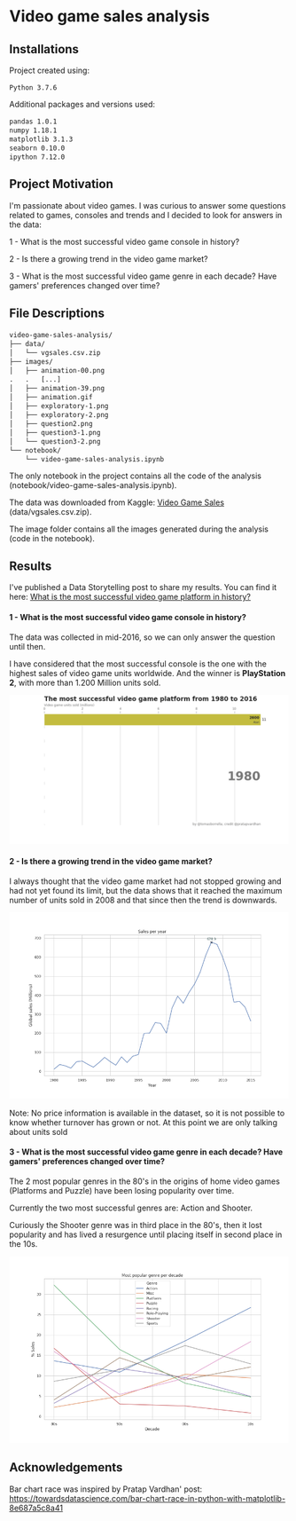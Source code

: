 # Video game sales analysis

## Installations

Project created using:
```
Python 3.7.6
```

Additional packages and versions used:
```
pandas 1.0.1
numpy 1.18.1
matplotlib 3.1.3
seaborn 0.10.0
ipython 7.12.0
```

## Project Motivation

I'm passionate about video games. I was curious to answer some questions related to games, consoles and trends and I decided to look for answers in the data:

1 - What is the most successful video game console in history?

2 - Is there a growing trend in the video game market?

3 - What is the most successful video game genre in each decade? Have gamers' preferences changed over time?

## File Descriptions

```text
video-game-sales-analysis/
├── data/
│   └── vgsales.csv.zip
├── images/
│   ├── animation-00.png
.   .   [...]
│   ├── animation-39.png
│   ├── animation.gif
│   ├── exploratory-1.png
│   ├── exploratory-2.png
│   ├── question2.png
│   ├── question3-1.png
│   └── question3-2.png
└── notebook/
    └── video-game-sales-analysis.ipynb
```

The only notebook in the project contains all the code of the analysis (notebook/video-game-sales-analysis.ipynb).

The data was downloaded from Kaggle:
[Video Game Sales](https://www.kaggle.com/gregorut/videogamesales)
(data/vgsales.csv.zip).

The image folder contains all the images generated during the analysis (code in the notebook).

## Results

I've published a Data Storytelling post to share my results. You can find it here:
[What is the most successful video game platform in history?](https://medium.com/@tomasborrella/what-is-the-most-successful-video-game-platform-in-history-a18dfab20a41)

#### 1 - What is the most successful video game console in history?

The data was collected in mid-2016, so we can only answer the question until then.

I have considered that the most successful console is the one with the highest sales of video game units worldwide. And the winner is **PlayStation 2**, with more than 1.200 Million units sold.

![most successful video game console bar chart race](images/animation.gif)

#### 2 - Is there a growing trend in the video game market?

I always thought that the video game market had not stopped growing and had not yet found its limit, but the data shows that it reached the maximum number of units sold in 2008 and that since then the trend is downwards.

![video game market trend](images/question2.png)

Note: No price information is available in the dataset, so it is not possible to know whether turnover has grown or not. At this point we are only talking about units sold

#### 3 - What is the most successful video game genre in each decade? Have gamers' preferences changed over time?

The 2 most popular genres in the 80's in the origins of home video games (Platforms and Puzzle) have been losing popularity over time.

Currently the two most successful genres are: Action and Shooter.

Curiously the Shooter genre was in third place in the 80's, then it lost popularity and has lived a resurgence until placing itself in second place in the 10s.

![genre preferences over decades](images/question3-1.png)

## Acknowledgements

Bar chart race was inspired by Pratap Vardhan' post:
https://towardsdatascience.com/bar-chart-race-in-python-with-matplotlib-8e687a5c8a41
